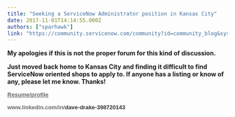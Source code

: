 ```yaml
---
title: "Seeking a ServiceNow Administrator position in Kansas City"
date: 2017-11-01T14:14:55.000Z
authors: ["sparhawk"]
link: "https://community.servicenow.com/community?id=community_blog&sys_id=558d2669dbd0dbc01dcaf3231f9619b3"
---
```

<p><strong>My apologies if this is not the proper forum for this kind of discussion.</strong></p><p></p><p><strong>Just moved back home to Kansas City and finding it difficult to find ServiceNow oriented shops to apply to. If anyone has a listing or know of any, please let me know. Thanks!</strong></p><p></p><p><span style="text-decoration: underline;"><strong><span class="domain" style="font-family: Arial, sans-serif; font-size: 13px; color: #66696a; text-decoration: underline;">Resume/profile</span></strong></span></p><p><strong><span class="domain" style="font-family: Arial, sans-serif; font-size: 13px; color: #66696a;">www.linkedin.com/in/</span><span class="vanity-name" style="font-family: Arial, sans-serif; font-size: 13px; color: #333333;">dave-drake-398720143</span></strong></p>